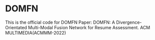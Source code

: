 # DOMFN
This is the official code for DOMFN
Paper:
DOMFN: A Divergence-Orientated Multi-Modal Fusion Network for Resume Assessment. ACM MULTIMEDIA(ACMMM-2022)
